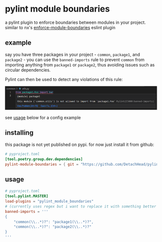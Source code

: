 # pylint module boundaries

a pylint plugin to enforce boundaries between modules in your project. similar to nx's
[enforce-module-boundaries](https://nx.dev/core-features/enforce-project-boundaries) eslint plugin

## example

say you have three packages in your project - `common`, `package1`, and `package2` - you can use the `banned-imports` rule to prevent `common` from importing anything from `package1` or `package2`, thus avoiding issues such as circular dependencies.

Pylint can then be used to detect any violations of this rule:

![](readme-images/img.png)

see [usage](/#usage) below for a config example

## installing

this package is not yet published on pypi. for now just install it from github:

```toml
# pyproject.toml
[tool.poetry.group.dev.dependencies]
pylint-module-boundaries = { git = "https://github.com/DetachHead/pylint-module-boundaries.git", rev = "master" }
```

## usage
```toml
# pyproject.toml
[tool.pylint.MASTER]
load-plugins = "pylint_module_boundaries"
# (currently uses regex but i want to replace it with something better in the future)
banned-imports = '''
{
    "common(\\..*)?": "package1(\\..*)?",
    "common(\\..*)?": "package2(\\..*)?"
}
'''
```
